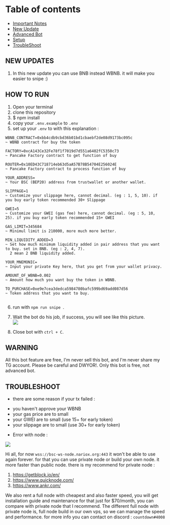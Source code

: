 
# Table of contents
* [Important Notes](#IMPORTANT-NOTES-BEFORE-RUNNING-THE-BOT)
* [New Update](#NEW-UPDATES)
* [Advanced Bot](#NOW-LAUNCH-ADVANCED-BOT)
* [Setup](#HOW-TO-RUN)
* [TroubleShoot](#TROUBLESHOOT)

## NEW UPDATES
1. In this new update you can use BNB instead WBNB. it will make you easier to snipe :)


## HOW TO RUN
1. Open your terminal
2. clone this repository
3. $ npm install
4. copy your <code>.env.example</code> to <code>.env</code>
5. set up your <code>.env</code> to with this explanation : 

```
WBNB_CONTRACT=0xbb4cdb9cbd36b01bd1cbaebf2de08d9173bc095c
~ WBNB contract for buy the token

FACTORY=0xcA143Ce32Fe78f1f7019d7d551a6402fC5350c73
~ Pancake Factory contract to get function of buy

ROUTER=0x10ED43C718714eb63d5aA57B78B54704E256024E
~ Pancake Factory contract to process function of buy

YOUR_ADDRESS=
~ Your BSC (BEP20) address from trustwallet or another wallet.

SLIPPAGE=1
~ Customize your slippage here, cannot decimal. (eg : 1, 5, 10). if you buy early token recommended 30+ Slippage

GWEI=5
~ Customize your GWEI (gas fee) here, cannot decimal. (eg : 5, 10, 25). if you buy early token recommended 15+ GWEI

GAS_LIMIT=345684
~ Minimul limit is 210000, more much more better.

MIN_LIQUIDITY_ADDED=3
~ Set how much minimum liquidity added in pair address that you want to buy. set in BNB. (eg : 2, 4, 7).
  2 mean 2 BNB liquidity added.

YOUR_MNEMONIC=
~ Input your private Key here, that you get from your wallet privacy.

AMOUNT_OF_WBNB=0.002
~ Amount how much you want buy the token in WBNB.

TO_PURCHASE=0xe9e7cea3dedca5984780bafc599bd69add087d56
~ Token address that you want to buy.


```

6. run with <code>npm run snipe </code>.

7. Wait the bot do his job, if success, you will see like this picture. <br>
   <img src="./assets/botimg.PNG">
   
8. Close bot with <code>ctrl + C</code>.

## WARNING
All this bot feature are free, I'm never sell this bot, and I'm never share my TG account. Please be careful and DWYOR!. Only this bot is free, not advanced bot.

## TROUBLESHOOT
* there are some reason if your tx failed :
- you haven't approve your WBNB
- your gas price are to small
- your GWEI are to small (use 15+ for early token)
- your slippage are to small (use 30+ for early token)

* Error with node :
  
 <img src="./assets/wss-error.png">
  
Hi all, for now <code>wss://bsc-ws-node.nariox.org:443</code> it won't be able to use again forever. for that you can use private node or build your own node. it more faster than public node.
there is my recommend for private node : 
  1. https://getblock.io/en/
  2. https://www.quicknode.com/
  3. https://www.ankr.com/ <br>
   
We also rent a full node with cheapest and also faster speed, you will get installation guide and maintenance for that just for $70/month, you can compare with private node that I recommend. The different full node with private node is, full node build in our own vps, so we can manage the speed and performance. for more info you can contact on discord : <code>countdown#4008</code>
